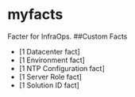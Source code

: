 # myfacts
Facter for InfraOps.
##Custom Facts
- [1 Datacenter fact]
- [1 Environment fact]
- [1 NTP Configuration fact]
- [1 Server Role fact]
- [1 Solution ID fact]
